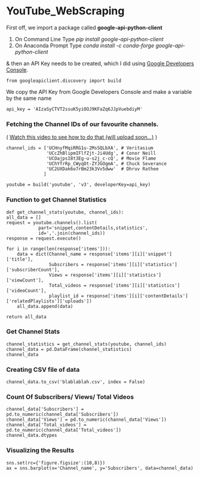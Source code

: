 # YouTube_WebScraping

First off, we import a package called **google-api-python-client**
1. On Command Line Type *pip install google-api-python-client*
2. On Anaconda Prompt Type *conda install -c conda-forge google-api-python-client*


& then an API Key needs to be created, which I did using [Google Developers Console](https://console.developers.google.com/).

    from googleapiclient.discovery import build
    
We copy the API Key from Google Developers Console and make a variable by the same name

    api_key = 'AIzaSyCTVT2ssuK5yiOOJ9KFaZq6JJpVuebdiyM'

### Fetching the Channel IDs of our favourite channels. 
( [Watch this video to see how to do that (will upload soon...)]() )

    channel_ids = ['UCHnyfMqiRRG1u-2MsSQLbXA', # Veritasium
                   'UCcZhBlipmIFlfZjt-Ji4Udg', # Conor Neill
                   'UCOajpsI8t3Eg-u-s2j_c-cQ', # Movie Flame
                   'UChYfrRp_CWyqOt-ZYJGOgmA', # Chuck Severance
                   'UC2UXDak6o7rBm23k3Vv5dww'  # Dhruv Rathee 
                  ]

    youtube = build('youtube', 'v3', developerKey=api_key)
    
    
### Function to get Channel Statistics

    def get_channel_stats(youtube, channel_ids):
    all_data = []
    request = youtube.channels().list(
                part='snippet,contentDetails,statistics',
                id=','.join(channel_ids))
    response = request.execute() 
    
    for i in range(len(response['items'])):
        data = dict(Channel_name = response['items'][i]['snippet']['title'],
                    Subscribers = response['items'][i]['statistics']['subscriberCount'],
                    Views = response['items'][i]['statistics']['viewCount'],
                    Total_videos = response['items'][i]['statistics']['videoCount'],
                    playlist_id = response['items'][i]['contentDetails']['relatedPlaylists']['uploads'])
        all_data.append(data)
    
    return all_data
    
### Get Channel Stats
    
    channel_statistics = get_channel_stats(youtube, channel_ids)
    channel_data = pd.DataFrame(channel_statistics)
    channel_data
    
### Creating CSV file of data
    channel_data.to_csv('blablablah.csv', index = False)
    
    
### Count Of Subscribers/ Views/ Total Videos
    channel_data['Subscribers'] = pd.to_numeric(channel_data['Subscribers'])
    channel_data['Views'] = pd.to_numeric(channel_data['Views'])
    channel_data['Total_videos'] = pd.to_numeric(channel_data['Total_videos'])
    channel_data.dtypes

### Visualizing the Results

    sns.set(rc={'figure.figsize':(10,8)})
    ax = sns.barplot(x='Channel_name', y='Subscribers', data=channel_data)
